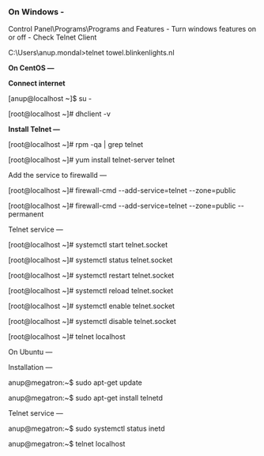 ### On Windows - 

Control Panel\Programs\Programs and Features - Turn windows features on or off - Check Telnet Client

C:\Users\anup.mondal>telnet towel.blinkenlights.nl

__On CentOS  —__

__Connect internet__

[anup@localhost ~]$ su -  

[root@localhost ~]# dhclient -v  

__Install Telnet  —__  

[root@localhost ~]# rpm -qa | grep telnet  

[root@localhost ~]# yum install telnet-server telnet  

Add the service to firewalld  —    

[root@localhost ~]# firewall-cmd --add-service=telnet --zone=public  

[root@localhost ~]# firewall-cmd --add-service=telnet --zone=public --permanent  

Telnet service  —  

[root@localhost ~]# systemctl start telnet.socket  

[root@localhost ~]# systemctl status telnet.socket  

[root@localhost ~]# systemctl restart telnet.socket  

[root@localhost ~]# systemctl reload telnet.socket  

[root@localhost ~]# systemctl enable telnet.socket  

[root@localhost ~]# systemctl disable telnet.socket  

[root@localhost ~]# telnet localhost  

On Ubuntu  —   

Installation  —   

anup@megatron:~$ sudo apt-get update  

anup@megatron:~$ sudo apt-get install telnetd  

Telnet service  —  

anup@megatron:~$ sudo systemctl status inetd  

anup@megatron:~$ telnet localhost  
